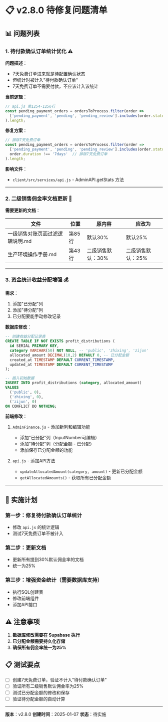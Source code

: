 # 📋 v2.8.0 待修复问题清单

## 📊 问题列表

### 1. 待付款确认订单统计优化 ⚠️

**问题描述**：
- 7天免费订单进来就是待配置确认状态
- 但统计时被计入"待付款确认订单"
- 7天免费订单不需要付款，不应该计入该统计

**当前逻辑**：
```javascript
// api.js 第1254-1256行
const pending_payment_orders = ordersToProcess.filter(order => 
  ['pending_payment', 'pending', 'pending_review'].includes(order.status)
).length;
```

**修复方案**：
```javascript
// 排除7天免费订单
const pending_payment_orders = ordersToProcess.filter(order => 
  ['pending_payment', 'pending', 'pending_review'].includes(order.status) &&
  order.duration !== '7days'  // 排除7天免费订单
).length;
```

**影响文件**：
- `client/src/services/api.js` - AdminAPI.getStats 方法

---

### 2. 二级销售佣金率文档更新 📝

**需要更新的文档**：

| 文件 | 位置 | 原内容 | 应改为 |
|-----|------|--------|--------|
| 一级销售对账页面过滤逻辑说明.md | 第85行 | 默认30% | 默认25% |
| 生产环境操作手册.md | 第43行 | 二级销售默认：30% | 二级销售默认：25% |

---

### 3. 资金统计收益分配增强 💰

**需求**：
1. 添加"已分配"列
2. 添加"待分配"列
3. 已分配要能手动修改记录

**数据库修改**：
```sql
-- 创建收益分配记录表
CREATE TABLE IF NOT EXISTS profit_distributions (
  id SERIAL PRIMARY KEY,
  category VARCHAR(50) NOT NULL, -- 'public', 'zhixing', 'zijun'
  allocated_amount DECIMAL(10,2) DEFAULT 0, -- 已分配金额
  created_at TIMESTAMP DEFAULT CURRENT_TIMESTAMP,
  updated_at TIMESTAMP DEFAULT CURRENT_TIMESTAMP
);

-- 插入初始数据
INSERT INTO profit_distributions (category, allocated_amount) 
VALUES 
  ('public', 0),
  ('zhixing', 0),
  ('zijun', 0)
ON CONFLICT DO NOTHING;
```

**前端修改**：
1. `AdminFinance.js` - 添加新列和编辑功能
   - 添加"已分配"列（InputNumber可编辑）
   - 添加"待分配"列（分配金额 - 已分配）
   - 添加保存已分配金额的功能

2. `api.js` - 添加API方法
   - `updateAllocatedAmount(category, amount)` - 更新已分配金额
   - `getAllocatedAmounts()` - 获取所有已分配金额

---

## 🚀 实施计划

### 第一步：修复待付款确认订单统计
- 修改 `api.js` 的统计逻辑
- 测试7天免费订单不被计入

### 第二步：更新文档
- 更新所有提到30%默认佣金率的文档
- 统一为25%

### 第三步：增强资金统计（需要数据库支持）
- 执行SQL创建表
- 修改前端组件
- 添加API接口

## ⚠️ 注意事项

1. **数据库修改需要在 Supabase 执行**
2. **已分配金额需要持久化存储**
3. **确保所有佣金率统一为25%**

## 📋 测试要点

- [ ] 创建7天免费订单，验证不计入"待付款确认订单"
- [ ] 验证所有二级销售默认佣金率为25%
- [ ] 测试已分配金额的修改和保存
- [ ] 验证待分配金额的自动计算

---

**版本**：v2.8.0
**创建时间**：2025-01-07
**状态**：待实施
